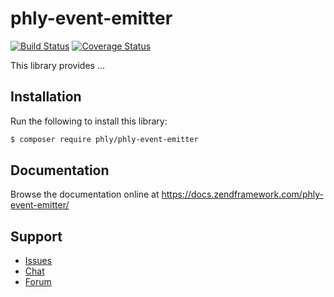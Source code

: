 # phly-event-emitter

[![Build Status](https://secure.travis-ci.org/phly/phly-event-emitter.svg?branch=master)](https://secure.travis-ci.org/phly/phly-event-emitter)
[![Coverage Status](https://coveralls.io/repos/github/phly/phly-event-emitter/badge.svg?branch=master)](https://coveralls.io/github/phly/phly-event-emitter?branch=master)

This library provides ...

## Installation

Run the following to install this library:

```bash
$ composer require phly/phly-event-emitter
```

## Documentation

Browse the documentation online at https://docs.zendframework.com/phly-event-emitter/

## Support

* [Issues](https://github.com/zendframework/phly-event-emitter/issues/)
* [Chat](https://zendframework-slack.herokuapp.com/)
* [Forum](https://discourse.zendframework.com/)